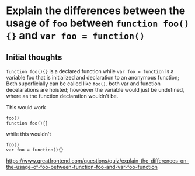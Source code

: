 # Explain the differences between the usage of `foo` between `function foo() {}` and `var foo = function()`

## Initial thoughts

`function foo(){}` is a declared function while `var foo = function` is a variable foo that is initialized and declaration to an anonymous function; Both superficially can be called like `foo()`. both var and function decelarations are hoisted; howoever the variable would just be undefined, where as the function declaration wouldn't be.

This would work

```
foo()
function foo(){}
```

while this wouldn't

```
foo()
var foo = function(){}
```

https://www.greatfrontend.com/questions/quiz/explain-the-differences-on-the-usage-of-foo-between-function-foo-and-var-foo-function
